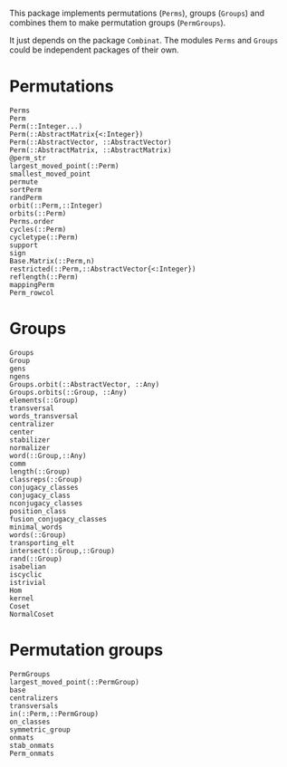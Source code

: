 This package implements permutations (`Perms`), groups (`Groups`) and combines
them to make permutation groups (`PermGroups`). 

It just depends on the package `Combinat`. The modules `Perms` and `Groups`
could be independent packages of their own.

# Permutations
```@docs
Perms
Perm
Perm(::Integer...)
Perm(::AbstractMatrix{<:Integer})
Perm(::AbstractVector, ::AbstractVector)
Perm(::AbstractMatrix, ::AbstractMatrix)
@perm_str
largest_moved_point(::Perm)
smallest_moved_point
permute
sortPerm
randPerm
orbit(::Perm,::Integer)
orbits(::Perm)
Perms.order
cycles(::Perm)
cycletype(::Perm)
support
sign
Base.Matrix(::Perm,n)
restricted(::Perm,::AbstractVector{<:Integer})
reflength(::Perm)
mappingPerm
Perm_rowcol
```
# Groups
```@docs
Groups
Group
gens
ngens
Groups.orbit(::AbstractVector, ::Any)
Groups.orbits(::Group, ::Any)
elements(::Group)
transversal
words_transversal
centralizer
center
stabilizer
normalizer
word(::Group,::Any)
comm
length(::Group)
classreps(::Group)
conjugacy_classes
conjugacy_class
nconjugacy_classes
position_class
fusion_conjugacy_classes
minimal_words
words(::Group)
transporting_elt
intersect(::Group,::Group)
rand(::Group)
isabelian
iscyclic
istrivial
Hom
kernel
Coset
NormalCoset
```
# Permutation groups
```@docs
PermGroups
largest_moved_point(::PermGroup)
base
centralizers
transversals
in(::Perm,::PermGroup)
on_classes
symmetric_group
onmats
stab_onmats
Perm_onmats
```
